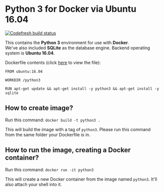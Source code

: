 # Python 3 for Docker via Ubuntu 16.04

[![Codefresh build status]( https://g.codefresh.io/api/badges/pipeline/gotonode_marketplace/gotonode%2Fpython3%2Fpython3?branch=master&key=eyJhbGciOiJIUzI1NiJ9.NWMyMTM5NzM3NWVhMDExZjkxNjZhMzk3.injO-ZcBuCv9g009YPl22PkE7gSPEgXvi5zkL1P2JGw&type=cf-1)]( https://g.codefresh.io/pipelines/python3/builds?repoOwner=gotonode&repoName=python3&serviceName=gotonode%2Fpython3&filter=trigger:build~Build;branch:master;pipeline:5c22513d75a47595c087b73d~python3)

This contains the **Python 3** environment for use with **Docker**.  
We've also included **SQLite** as the database engine. Backend operating system is **Ubuntu 16.04**.

Dockerfile contents (click [here](https://github.com/gotonode/python3/blob/master/Dockerfile) to view the file):
```
FROM ubuntu:16.04

WORKDIR /python3

RUN apt-get update && apt-get install -y python3 && apt-get install -y sqlite
```

## How to create image?

Run this command: `docker build -t python3 .`

This will build the image with a tag of `python3`. Please run this command from the same folder your Dockerfile is in.

## How to run the image, creating a Docker container?

Run this command: `docker run -it python3`

This will create a new Docker container from the image named `python3`. It'll also attach your shell into it.
